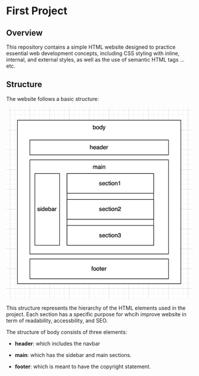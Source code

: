# First Project

## Overview

This repository contains a simple HTML website designed to practice essential web development concepts, including CSS styling with inline, internal, and external styles, as well as the use of semantic HTML tags ... etc. 

## Structure

The website follows a basic structure:

![Scaled Image](pic.png)

This structure represents the hierarchy of the HTML elements used in the project. Each section has a specific purpose for whcih improve website in term of readability, accessbility, and SEO.


The structure of body consists of three elements:  


- **header**: which includes the navbar 

- **main**: which has the sidebar and main sections.

- **footer**: which is meant to have the copyright statement.
